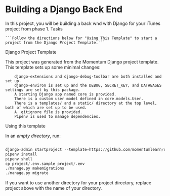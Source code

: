 
# Building a Django Back End

In this project, you will be building a back wnd with Django for your iTunes project from phase 1.
Tasks

    ```Follow the directions below for "Using This Template" to start a project from the Django Project Template.```

Django Project Template

This project was generated from the Momentum Django project template. This template sets up some minimal changes:
```
    django-extensions and django-debug-toolbar are both installed and set up.
    django-environ is set up and the DEBUG, SECRET_KEY, and DATABASES settings are set by this package.
    A starting Django app named core is provided.
    There is a custom user model defined in core.models.User.
    There is a templates/ and a static/ directory at the top level, both of which are set up to be used.
    A .gitignore file is provided.
    Pipenv is used to manage dependencies.
```

Using this template

In an *empty directory*, run:
```py

django-admin startproject --template=https://github.com/momentumlearn/django-project-template/archive/main.zip --name=Pipfile project .
pipenv install
pipenv shell
cp project/.env.sample project/.env
./manage.py makemigrations
./manage.py migrate

```

If you want to use another directory for your project directory, replace project above with the name of your directory.
